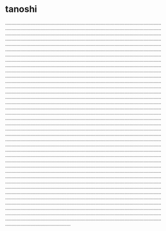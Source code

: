 # tanoshi

............................................................................................................................................................................................................................................................................................................................................................................................................................................................................................................................................................................................................................................................................................................................................................................................................................................................................................................................................................................................................................................................................................................................................................................................................................................................................................................................................................................................................................................................................................................................................................................................................................................................................................................................................................................................................................................................................................................................................................................................................................................................................................................................................................................................................................................................................................................................................................................................................................................................................................................................................................................................................................................................................................................................................................................................................................................................................................................................................................................................................................................................................................................................................................................................................................................................................................................................................................................................................................................................................................................................................................................................................................................................................................................................................................................................................................................................................................................................................................................................................................................................................................................................................................................................................................................................................................................................................................................................................................................................................................................................................................................................................................................................................................................................................................................................................................................................................................................................................................
